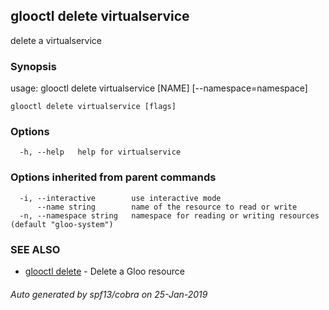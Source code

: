 ## glooctl delete virtualservice

delete a virtualservice

### Synopsis

usage: glooctl delete virtualservice [NAME] [--namespace=namespace]

```
glooctl delete virtualservice [flags]
```

### Options

```
  -h, --help   help for virtualservice
```

### Options inherited from parent commands

```
  -i, --interactive        use interactive mode
      --name string        name of the resource to read or write
  -n, --namespace string   namespace for reading or writing resources (default "gloo-system")
```

### SEE ALSO

* [glooctl delete](glooctl_delete.md)	 - Delete a Gloo resource

###### Auto generated by spf13/cobra on 25-Jan-2019
